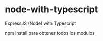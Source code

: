 # node-with-typescript
ExpressJS (Node) with Typescript

npm install para obtener todos los modulos
